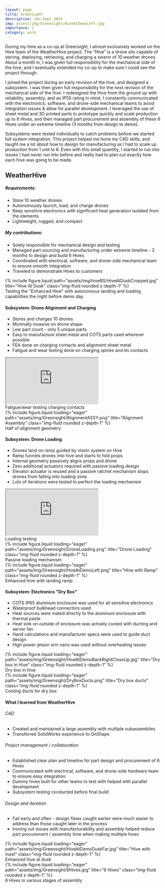 ```yaml
---
layout: page
title: Greensight
description: Jan-Sept 2024
img: assets/img/Greensight/HiveAtDemoLeft.jpg
importance: 1
category: work
---
```


During my time as a co-op at Greensight, I almost exclusively worked on the Hive team of the WeatherHive project. The “Hive” is a drone silo capable of storing, deploying, retrieving, and charging a swarm of 10 weather drones. About a month in, I was given full responsibility for the mechanical side of the hive, and I eventually extended my co-op to make sure I could see the project through.

I joined the project during an early revision of the hive, and designed a subsystem. I was then given full responsibility for the next revision of the mechanical side of the hive. I redesigned the Hive from the ground up with reliability, assembly, and an IP55 rating in mind. I constantly communicated with the electronics, software, and drone-side mechanical teams to avoid integration issues & allow for parallel development. I leveraged the use of sheet metal and 3D printed parts to prototype quickly and scale production up to 6 Hives, and then managed part procurement and assembly of these 6 Hives under an extreme timeline (3 months from design to demo).

Subsystems were tested individually to catch problems before we started full system integration. This project helped me hone my CAD skills, and taught me a lot about how to design for manufacturing as I had to scale up production from 1 unit to 6. Even with this small quantity, I started to run into issues I had never run into before and really had to plan out exactly how each hive was going to be made.

## WeatherHive

##### Requirements:
- Store 10 weather drones
- Autonomously launch, load, and charge drones
- Keep sensitive electronics with significant heat generation isolated from the elements
- Lightweight, rugged, and compact

##### My contributions:
- Solely responsible for mechanical design and testing
- Managed part sourcing and manufacturing under extreme timeline - 3 months to design and build 6 Hives
- Coordinated with electrical, software, and drone-side mechanical team to ensure smooth integration
- Traveled to demonstrate Hives to customers
        
<div class="row">
    <div class="col-sm mt-3 mt-md-0">
         {% include figure.liquid path="assets/img/hiveBS/HiveAtDuskCropped.jpg" title="Hive At Dusk" class="img-fluid rounded z-depth-1" %}
    </div>
</div>
<div class="caption">
    Testing the "Enhanced Hive" with autonomous landing and loading capabilities the night before demo day.
</div>

#### Subsystem: Drone Alignment and Charging
- Stores and charges 10 drones
- Minimally invasive on drone shape
- Low part count - only 5 unique parts
- Easy to manufacture sheet metal and COTS parts used wherever possible
- FEA done on charging contacts and alignment sheet metal
- Fatigue and wear testing done on charging spines and tin contacts

<div class="row">
    <div class="col-sm-8 mt-3 mt-md-0">
       <div class="embed-responsive embed-responsive-16by9">
            <iframe class="embed-responsive-item" src="https://www.youtube.com/embed/4O0Wk7AeFi8?si=bXOy-hxiWUxjfM6B" allowfullscreen></iframe>
        </div>
        <div class="caption">
            Fatigue/wear testing charging contacts
        </div>
    </div>
    <div class="col-sm-4 mt-3 mt-md-0">
        {% include figure.liquid loading="eager" path="assets/img/Greensight/AlignmentASSY.png" title="Alignment Assembly" class="img-fluid rounded z-depth-1" %}
        <div class="caption">
            Half of alignment geometry
        </div>
    </div>
</div>


#### Subsystem: Drone Loading
- Drones land on ramp guided by vision system on Hive
- Ramp funnels drones into hive and starts to fold props
- Internal geometry passively aligns props and drone
- Zero additional actuators required with passive loading design
- Elevator actuator is reused and a passive ratchet mechanism stops drones from falling into loading zone
- Lots of iterations were tested to perfect the loading mechanism

<div class="row">
    <div class="col-sm-4 mt-3 mt-md-0">
       <div class="embed-responsive embed-responsive-16by9">
            <iframe class="embed-responsive-item" src="https://www.youtube.com/embed/S1a7ZZE8yOE?si=KltshceoosIBTmsW" allowfullscreen></iframe>
        </div>
        <div class="caption">
            Loading testing
        </div>
    </div>
    <div class="col-sm-4 mt-3 mt-md-0">
        {% include figure.liquid loading="eager" path="assets/img/Greensight/DroneLoading.png" title="Drone Loading" class="img-fluid rounded z-depth-1" %}
        <div class="caption">
            Passive loading mechanism
        </div>
    </div>
    <div class="col-sm-4 mt-3 mt-md-0">
        {% include figure.liquid loading="eager" path="assets/img/Greensight/HiveAtDemoLeft.png" title="Hive with Ramp" class="img-fluid rounded z-depth-1" %}
        <div class="caption">
            Enhanced hive with landing ramp
        </div>
    </div>
</div>

#### Subsystem: Electronics "Dry Box"
- COTS IP65 aluminum enclosure was used for all sensitive electronics
- Waterproof bulkhead connectors used
- Heat sources were mated directly to the aluminum enclosure with thermal paste
- Heat sink on outside of enclosure was actively cooled with ducting and server fan
- Hand calculations and manufacturer specs were used to guide duct design
- High power jetson orin nano was used without overheating issues

<div class="row">
    <div class="col-sm mt-3 mt-md-0">
        {% include figure.liquid loading="eager" path="assets/img/Greensight/HiveAtDemoBackRightCloseUp.jpg" title="Dry box in Hive" class="img-fluid rounded z-depth-1" %}
        <div class="caption">
            Dry box in hive
        </div>
    </div>
    <div class="col-sm mt-3 mt-md-0">
        {% include figure.liquid loading="eager" path="assets/img/Greensight/DryBoxDucts.png" title="Dry box ducts" class="img-fluid rounded z-depth-1" %}
        <div class="caption">
            Cooling ducts for dry box
        </div>
    </div>
</div>

#### What I learned from WeatherHive

###### CAD
- Created and maintained a large assembly with multiple subassemblies
- Transferred SolidWorks experience to OnShape

###### Project management / collaboration
- Established clear plan and timeline for part design and procurement of 6 Hives
- Communicated with electrical, software, and drone-side hardware team to ensure easy integration
- Dummy hives built for other teams to test with helped with parallel development
- Subsystem testing conducted before final build

###### Design and iteration
- Fail early and often - design flaws caught earlier were much easier to address than those caught later in the process
- Ironing out issues with manufacturability and assembly helped reduce part procurement / assembly time when making multiple hives

<div class="row">
    <div class="col-sm-8 mt-3 mt-md-0">
        {% include figure.liquid loading="eager" path="assets/img/Greensight/HiveAtDemoDuskFar.jpg" title="Hive with mast" class="img-fluid rounded z-depth-1" %}
        <div class="caption">
            Enhanced hive at dusk
        </div>
    </div>
    <div class="col-sm-4 mt-3 mt-md-0">
        {% include figure.liquid loading="eager" path="assets/img/Greensight/6Hives.jpg" title="6 Hives" class="img-fluid rounded z-depth-1" %}
        <div class="caption">
            6 Hives in various stages of assembly
        </div>
    </div>
</div>
